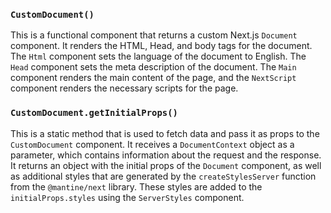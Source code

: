 ### `CustomDocument()`

This is a functional component that returns a custom Next.js `Document` component. It renders the HTML, Head, and body tags for the document. The `Html` component sets the language of the document to English. The `Head` component sets the meta description of the document. The `Main` component renders the main content of the page, and the `NextScript` component renders the necessary scripts for the page.

### `CustomDocument.getInitialProps()`

This is a static method that is used to fetch data and pass it as props to the `CustomDocument` component. It receives a `DocumentContext` object as a parameter, which contains information about the request and the response. It returns an object with the initial props of the `Document` component, as well as additional styles that are generated by the `createStylesServer` function from the `@mantine/next` library. These styles are added to the `initialProps.styles` using the `ServerStyles` component.